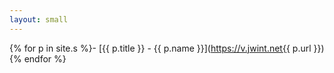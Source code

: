 ```yaml
---
layout: small
---
```


{% for p in site.s %}- [{{ p.title }} - {{ p.name }}](https://v.jwint.net{{ p.url }}){% endfor %}

